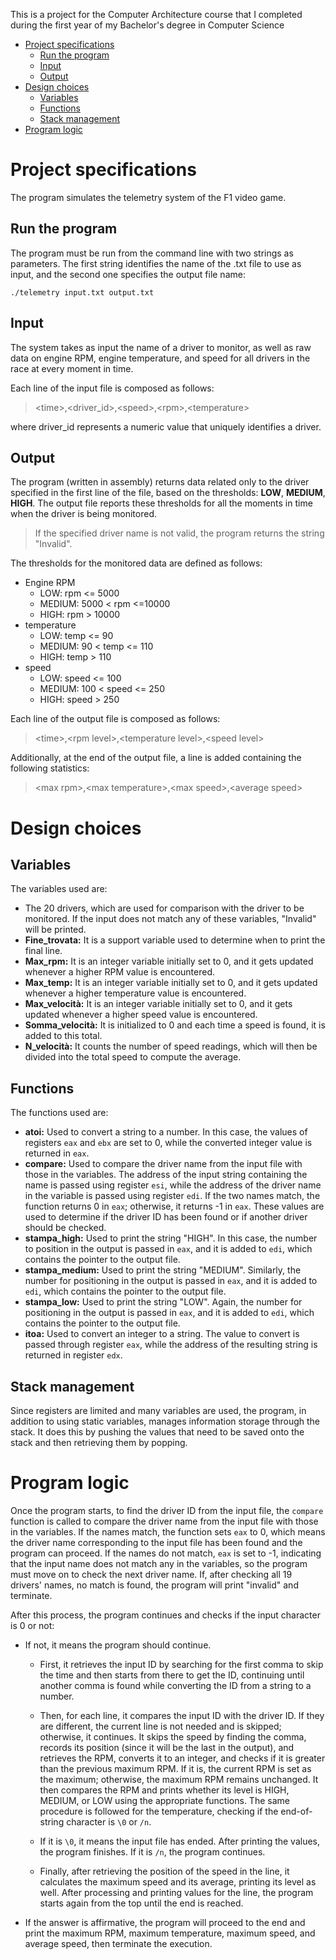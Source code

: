 This is a project for the Computer Architecture course that I completed during the first year of my Bachelor's degree in Computer Science

- [Project specifications](#project-specifications)
  - [Run the program](#run-the-program)
  - [Input](#input)
  - [Output](#output)
- [Design choices](#design-choices)
  - [Variables](#variables)
  - [Functions](#functions)
  - [Stack management](#stack-management)
- [Program logic](#program-logic)


# Project specifications
The program simulates the telemetry system of the F1 video game. 

## Run the program
The program must be run from the command line with two strings as parameters. 
The first string identifies the name of the .txt file to use as input, and the second one specifies the output file name: 
```
./telemetry input.txt output.txt
```

## Input 
The system takes as input the name of a driver to monitor, as well as raw data on engine RPM, engine temperature, 
and speed for all drivers in the race at every moment in time.

Each line of the input file is composed as follows:
> \<time\>,\<driver_id\>,\<speed\>,\<rpm\>,\<temperature\>

where driver_id represents a numeric value that uniquely identifies a driver.

## Output
The program (written in assembly) returns data related only to the driver specified in the first line of the file, based on the thresholds: **LOW**, **MEDIUM**, **HIGH**.
The output file reports these thresholds for all the moments in time when the driver is being monitored.

> If the specified driver name is not valid, the program returns the string "Invalid".

The thresholds for the monitored data are defined as follows:

- Engine RPM
  - LOW: rpm <= 5000
  - MEDIUM: 5000 < rpm <=10000
  - HIGH: rpm > 10000
- temperature
  - LOW: temp <= 90
  - MEDIUM: 90 < temp <= 110
  - HIGH: temp > 110
- speed
  - LOW: speed <= 100
  - MEDIUM: 100 < speed <= 250
  - HIGH: speed > 250

Each line of the output file is composed as follows:
> \<time\>,\<rpm level\>,\<temperature level\>,\<speed level\>

Additionally, at the end of the output file, a line is added containing the following statistics:
> \<max rpm\>,\<max temperature\>,\<max speed\>,\<average speed\>

# Design choices

## Variables
The variables used are:
- The 20 drivers, which are used for comparison with the driver to be monitored. If the input does not match any of these variables, "Invalid" will be printed.
- **Fine_trovata:** It is a support variable used to determine when to print the final line.
- **Max_rpm:** It is an integer variable initially set to 0, and it gets updated whenever a higher RPM value is encountered.
- **Max_temp:** It is an integer variable initially set to 0, and it gets updated whenever a higher temperature value is encountered.
- **Max_velocità:** It is an integer variable initially set to 0, and it gets updated whenever a higher speed value is encountered.
- **Somma_velocità:** It is initialized to 0 and each time a speed is found, it is added to this total.
- **N_velocità:** It counts the number of speed readings, which will then be divided into the total speed to compute the average.

## Functions
The functions used are:

- **atoi:** Used to convert a string to a number. In this case, the values of registers `eax` and `ebx` are set to 0, while the converted integer value is returned in `eax`.
- **compare:** Used to compare the driver name from the input file with those in the variables. The address of the input string containing the name is passed using register `esi`, while the address of the driver name in the variable is passed using register `edi`. If the two names match, the function returns 0 in `eax`; otherwise, it returns -1 in `eax`. These values are used to determine if the driver ID has been found or if another driver should be checked.
- **stampa_high:** Used to print the string "HIGH". In this case, the number to position in the output is passed in `eax`, and it is added to `edi`, which contains the pointer to the output file.
- **stampa_medium:** Used to print the string "MEDIUM". Similarly, the number for positioning in the output is passed in `eax`, and it is added to `edi`, which contains the pointer to the output file.
- **stampa_low:** Used to print the string "LOW". Again, the number for positioning in the output is passed in `eax`, and it is added to `edi`, which contains the pointer to the output file.
- **itoa:** Used to convert an integer to a string. The value to convert is passed through register `eax`, while the address of the resulting string is returned in register `edx`.

## Stack management
Since registers are limited and many variables are used, the program, in addition to using static variables, manages information storage through the stack. It does this by pushing the values that need to be saved onto the stack and then retrieving them by popping.

# Program logic
Once the program starts, to find the driver ID from the input file, the `compare` function is called to compare the driver name from the input file with those in the variables. If the names match, the function sets `eax` to 0, which means the driver name corresponding to the input file has been found and the program can proceed. If the names do not match, `eax` is set to -1, indicating that the input name does not match any in the variables, so the program must move on to check the next driver name. If, after checking all 19 drivers' names, no match is found, the program will print "invalid" and terminate.

After this process, the program continues and checks if the input character is 0 or not:
- If not, it means the program should continue.

  - First, it retrieves the input ID by searching for the first comma to skip the time and then starts from there to get the ID, continuing until another comma is found while converting the ID from a string to a number.

  - Then, for each line, it compares the input ID with the driver ID. If they are different, the current line is not needed and is skipped; otherwise, it continues. It skips the speed by finding the comma, records its position (since it will be the last in the output), and retrieves the RPM, converts it to an integer, and checks if it is greater than the previous maximum RPM. If it is, the current RPM is set as the maximum; otherwise, the maximum RPM remains unchanged. It then compares the RPM and prints whether its level is HIGH, MEDIUM, or LOW using the appropriate functions. The same procedure is followed for the temperature, checking if the end-of-string character is `\0` or `/n`.
  - If it is `\0`, it means the input file has ended. After printing the values, the program finishes. If it is `/n`, the program continues.
  - Finally, after retrieving the position of the speed in the line, it calculates the maximum speed and its average, printing its level as well. After processing and printing values for the line, the program starts again from the top until the end is reached.
- If the answer is affirmative, the program will proceed to the end and print the maximum RPM, maximum temperature, maximum speed, and average speed, then terminate the execution.